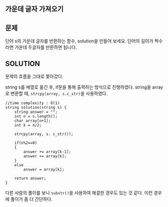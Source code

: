 가운데 글자 가져오기
--------------------
문제
-----
단어 s의 가운데 글자를 반환하는 함수, solution을 만들어 보세요. 단어의 길이가 짝수라면 가운데 두글자를 반환하면 됩니다.

SOLUTION
---------
문제의 흐름을 그대로 쫓아갔다.

string s를 배열로 옮긴 후, if문을 통해 출력하는 방식으로 진행하였다.
string을 array로 변환할 때, `strcpy(array, s.c_str)`을 사용하였다.


```{.cpp}
//time complexity : O(1)
string solution(string s) {
    string answer = "";
    int n = s.length();
    char array[n+1];
    int k = n/2;
    
    strcpy(array, s. c_str());
    
    if(n%2==0)
    {
        answer += array[k-1];
        answer += array[k];
    }
    else
        answer = array[k];
    
    return answer;
}
```

다른 사람의 풀이를 보니 `substr()`을 사용하여 해결한 경우도 있는 것 같다. 이런 경우에 풀이가 좀 더 간단하다.
